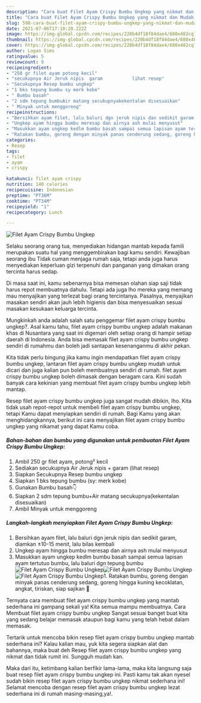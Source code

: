 ```yaml
---
description: "Cara buat Filet Ayam Crispy Bumbu Ungkep yang nikmat dan Mudah Dibuat"
title: "Cara buat Filet Ayam Crispy Bumbu Ungkep yang nikmat dan Mudah Dibuat"
slug: 598-cara-buat-filet-ayam-crispy-bumbu-ungkep-yang-nikmat-dan-mudah-dibuat
date: 2021-07-06T17:10:20.222Z
image: https://img-global.cpcdn.com/recipes/220b4df18f84dae4/680x482cq70/filet-ayam-crispy-bumbu-ungkep-foto-resep-utama.jpg
thumbnail: https://img-global.cpcdn.com/recipes/220b4df18f84dae4/680x482cq70/filet-ayam-crispy-bumbu-ungkep-foto-resep-utama.jpg
cover: https://img-global.cpcdn.com/recipes/220b4df18f84dae4/680x482cq70/filet-ayam-crispy-bumbu-ungkep-foto-resep-utama.jpg
author: Logan Sims
ratingvalue: 5
reviewcount: 9
recipeingredient:
- "250 gr filet ayam potong kecil"
- "secukupnya Air Jeruk nipis  garam           lihat resep"
- "Secukupnya Resep bumbu ungkep"
- "1 bks tepung bumbu sy merk kobe"
- " Bumbu basah"
- "2 sdm tepung bumbuAir matang secukupnyakekentalan disesuaikan"
- " Minyak untuk menggoreng"
recipeinstructions:
- "Bersihkan ayam filet, lalu baluri dgn jeruk nipis dan sedikit garam, diamkan ±10-15 menit, lalu bilas kembali"
- "Ungkep ayam hingga bumbu meresap dan airnya ash mulai menyusut"
- "Masukkan ayam ungkep kedlm bumbu basah sampai semua lapisan ayam tertutuo bumbu, lalu baluri dgn tepung bumbu"
- "Ratakan bumbu, goreng dengan minyak panas cenderung sedang, goreng hingga kuning kecoklatan, angkat, tiriskan, siap sajikan 🤗"
categories:
- Resep
tags:
- filet
- ayam
- crispy

katakunci: filet ayam crispy 
nutrition: 140 calories
recipecuisine: Indonesian
preptime: "PT36M"
cooktime: "PT34M"
recipeyield: "1"
recipecategory: Lunch

---
```



![Filet Ayam Crispy Bumbu Ungkep](https://img-global.cpcdn.com/recipes/220b4df18f84dae4/680x482cq70/filet-ayam-crispy-bumbu-ungkep-foto-resep-utama.jpg)

Selaku seorang orang tua, menyediakan hidangan mantab kepada famili merupakan suatu hal yang menggembirakan bagi kamu sendiri. Kewajiban seorang ibu Tidak cuman menjaga rumah saja, tetapi anda juga harus menyediakan keperluan gizi terpenuhi dan panganan yang dimakan orang tercinta harus sedap.

Di masa  saat ini, kamu sebenarnya bisa memesan olahan siap saji tidak harus repot membuatnya dahulu. Tetapi ada juga lho mereka yang memang mau menyajikan yang terlezat bagi orang tercintanya. Pasalnya, menyajikan masakan sendiri akan jauh lebih higienis dan bisa menyesuaikan sesuai masakan kesukaan keluarga tercinta. 



Mungkinkah anda adalah salah satu penggemar filet ayam crispy bumbu ungkep?. Asal kamu tahu, filet ayam crispy bumbu ungkep adalah makanan khas di Nusantara yang saat ini digemari oleh setiap orang di hampir setiap daerah di Indonesia. Anda bisa memasak filet ayam crispy bumbu ungkep sendiri di rumahmu dan boleh jadi santapan kesenanganmu di akhir pekan.

Kita tidak perlu bingung jika kamu ingin mendapatkan filet ayam crispy bumbu ungkep, lantaran filet ayam crispy bumbu ungkep mudah untuk dicari dan juga kalian pun boleh membuatnya sendiri di rumah. filet ayam crispy bumbu ungkep boleh dimasak dengan beragam cara. Kini sudah banyak cara kekinian yang membuat filet ayam crispy bumbu ungkep lebih mantap.

Resep filet ayam crispy bumbu ungkep juga sangat mudah dibikin, lho. Kita tidak usah repot-repot untuk membeli filet ayam crispy bumbu ungkep, tetapi Kamu dapat menyiapkan sendiri di rumah. Bagi Kamu yang akan menghidangkannya, berikut ini cara menyajikan filet ayam crispy bumbu ungkep yang nikamat yang dapat Kamu coba.

<!--inarticleads1-->

##### Bahan-bahan dan bumbu yang digunakan untuk pembuatan Filet Ayam Crispy Bumbu Ungkep:

1. Ambil 250 gr filet ayam, potong² kecil
1. Sediakan secukupnya Air Jeruk nipis + garam           (lihat resep)
1. Siapkan Secukupnya Resep bumbu ungkep
1. Siapkan 1 bks tepung bumbu (sy: merk kobe)
1. Gunakan  Bumbu basah👇
1. Siapkan 2 sdm tepung bumbu+Air matang secukupnya(kekentalan disesuaikan)
1. Ambil  Minyak untuk menggoreng




<!--inarticleads2-->

##### Langkah-langkah menyiapkan Filet Ayam Crispy Bumbu Ungkep:

1. Bersihkan ayam filet, lalu baluri dgn jeruk nipis dan sedikit garam, diamkan ±10-15 menit, lalu bilas kembali
1. Ungkep ayam hingga bumbu meresap dan airnya ash mulai menyusut
1. Masukkan ayam ungkep kedlm bumbu basah sampai semua lapisan ayam tertutuo bumbu, lalu baluri dgn tepung bumbu
<img src="https://img-global.cpcdn.com/steps/10fd91a27fdb9dc6/160x128cq70/filet-ayam-crispy-bumbu-ungkep-langkah-memasak-3-foto.jpg" alt="Filet Ayam Crispy Bumbu Ungkep"><img src="https://img-global.cpcdn.com/steps/eaefbb12791b1f5e/160x128cq70/filet-ayam-crispy-bumbu-ungkep-langkah-memasak-3-foto.jpg" alt="Filet Ayam Crispy Bumbu Ungkep"><img src="https://img-global.cpcdn.com/steps/6bdc9fd2c805bf50/160x128cq70/filet-ayam-crispy-bumbu-ungkep-langkah-memasak-3-foto.jpg" alt="Filet Ayam Crispy Bumbu Ungkep">1. Ratakan bumbu, goreng dengan minyak panas cenderung sedang, goreng hingga kuning kecoklatan, angkat, tiriskan, siap sajikan 🤗




Ternyata cara membuat filet ayam crispy bumbu ungkep yang mantab sederhana ini gampang sekali ya! Kita semua mampu membuatnya. Cara Membuat filet ayam crispy bumbu ungkep Sangat sesuai banget buat kita yang sedang belajar memasak ataupun bagi kamu yang telah hebat dalam memasak.

Tertarik untuk mencoba bikin resep filet ayam crispy bumbu ungkep mantab sederhana ini? Kalau kalian mau, yuk kita segera siapkan alat dan bahannya, maka buat deh Resep filet ayam crispy bumbu ungkep yang nikmat dan tidak rumit ini. Sungguh mudah kan. 

Maka dari itu, ketimbang kalian berfikir lama-lama, maka kita langsung saja buat resep filet ayam crispy bumbu ungkep ini. Pasti kamu tak akan nyesel sudah bikin resep filet ayam crispy bumbu ungkep nikmat sederhana ini! Selamat mencoba dengan resep filet ayam crispy bumbu ungkep lezat sederhana ini di rumah masing-masing,ya!.

